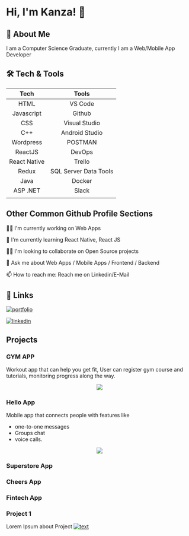 
# Hi, I'm Kanza! 👋


## 🚀 About Me

I am a Computer Science Graduate, 
currently I am a Web/Mobile App Developer
## 🛠 Tech & Tools

<div align="center">

|Tech|Tools|
|:--:|:--:|
|HTML|VS Code|
|Javascript|Github|
|CSS|Visual Studio|
|C++|Android Studio|
|Wordpress|POSTMAN|
|ReactJS|DevOps|
|React Native|Trello|
|Redux|SQL Server Data Tools|
|Java|Docker|
|ASP .NET|Slack|
|||

</div>


## Other Common Github Profile Sections

👩‍💻 I'm currently working on Web Apps

🧠 I'm currently learning React Native, React JS

👯‍♀️ I'm looking to collaborate on Open Source projects

💬 Ask me about Web Apps / Mobile Apps / Frontend / Backend

📫 How to reach me: Reach me on Linkedin/E-Mail


## 🔗 Links

[![portfolio](https://img.shields.io/badge/my_portfolio-000?style=for-the-badge&logo=ko-fi&logoColor=white)](https://github.com/kanza-shahid-dev?tab=repositories/)
       
[![linkedin](https://img.shields.io/badge/linkedin-0A66C2?style=for-the-badge&logo=linkedin&logoColor=white)](https://www.linkedin.com/in/kanza-shahid-/)

## Projects

### GYM APP

Workout app that can help you get fit, User can register gym course and tutorials, monitoring progress along the way.

<p align="center" width="100%">
    <img  src="https://user-images.githubusercontent.com/90906602/165292063-32029040-5025-4b73-984e-68ee0ad26b22.png">
</p>

### Hello App

Mobile app that connects people with features like 
- one-to-one messages
- Groups chat
- voice calls.

<p align="center" width="100%" height="100">
    <img  src="https://user-images.githubusercontent.com/90906602/165294246-dda31661-9fab-4cd0-9dcc-af820fd9598d.png">
</p>

### Superstore App


### Cheers App


### Fintech App


### Project 1

Lorem Ipsum about Project
[![text](https://img-link/)](https://link-on-click)

